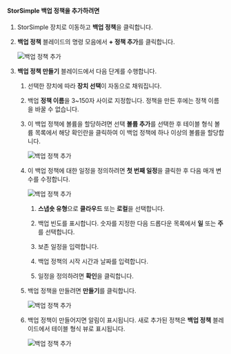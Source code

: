 <!--author=alkohli last changed: 02/10/17-->

#### <a name="to-add-a-storsimple-backup-policy"></a>StorSimple 백업 정책을 추가하려면

1. StorSimple 장치로 이동하고 **백업 정책**을 클릭합니다.

2. **백업 정책** 블레이드의 명령 모음에서 **+ 정책 추가**를 클릭합니다.
   
    ![백업 정책 추가](./media/storsimple-8000-add-backup-policy-u2/addbupol1.png)

3. **백업 정책 만들기** 블레이드에서 다음 단계를 수행합니다.
   
   1. 선택한 장치에 따라 **장치 선택**이 자동으로 채워집니다.
   
   2. 백업 **정책 이름**을 3~150자 사이로 지정합니다. 정책을 만든 후에는 정책 이름을 바꿀 수 없습니다.
       
   3. 이 백업 정책에 볼륨을 할당하려면 선택 **볼륨 추가**를 선택한 후 테이블 형식 볼륨 목록에서 해당 확인란을 클릭하여 이 백업 정책에 하나 이상의 볼륨을 할당합니다.

       ![백업 정책 추가](./media/storsimple-8000-add-backup-policy-u2/addbupol2.png)

   4. 이 백업 정책에 대한 일정을 정의하려면 **첫 번째 일정**을 클릭한 후 다음 매개 변수를 수정합니다.

       ![백업 정책 추가](./media/storsimple-8000-add-backup-policy-u2/addbupol3.png)

       1. **스냅숏 유형**으로 **클라우드** 또는 **로컬**을 선택합니다.

       2. 백업 빈도를 표시합니다. 숫자를 지정한 다음 드롭다운 목록에서 **일** 또는 **주**를 선택합니다.

       3. 보존 일정을 입력합니다.

       4. 백업 정책의 시작 시간과 날짜를 입력합니다.

       5. 일정을 정의하려면 **확인**을 클릭합니다.

   5. 백업 정책을 만들려면 **만들기**를 클릭합니다.

       ![백업 정책 추가](./media/storsimple-8000-add-backup-policy-u2/addbupol4.png)
   
   6. 백업 정책이 만들어지면 알림이 표시됩니다. 새로 추가된 정책은 **백업 정책** 블레이드에서 테이블 형식 뷰로 표시됩니다.

       ![백업 정책 추가](./media/storsimple-8000-add-backup-policy-u2/addbupol7.png)

